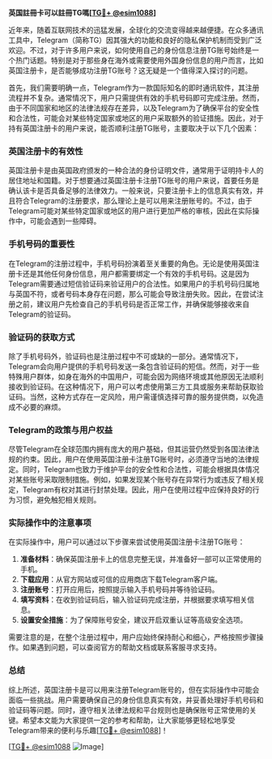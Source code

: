 **英国註冊卡可以註冊TG嗎[[TG💪+ @esim1088](https://t.me/s/esim1088)]**

近年来，随着互联网技术的迅猛发展，全球化的交流变得越来越便捷。在众多通讯工具中，Telegram（简称TG）因其强大的功能和良好的隐私保护机制而受到广泛欢迎。不过，对于许多用户来说，如何使用自己的身份信息注册TG账号始终是一个热门话题。特别是对于那些身在海外或需要使用外国身份信息的用户而言，比如英国注册卡，是否能够成功注册TG账号？这无疑是一个值得深入探讨的问题。

首先，我们需要明确一点，Telegram作为一款国际知名的即时通讯软件，其注册流程并不复杂。通常情况下，用户只需提供有效的手机号码即可完成注册。然而，由于不同国家和地区的法律法规存在差异，以及Telegram为了确保平台的安全性和合法性，可能会对某些特定国家或地区的用户采取额外的验证措施。因此，对于持有英国注册卡的用户来说，能否顺利注册TG账号，主要取决于以下几个因素：

### 英国注册卡的有效性

英国注册卡是由英国政府颁发的一种合法的身份证明文件，通常用于证明持卡人的居住地址和国籍。对于想要通过英国注册卡注册TG账号的用户来说，首要任务是确认该卡是否具备足够的法律效力。一般来说，只要注册卡上的信息真实有效，并且符合Telegram的注册要求，那么理论上是可以用来注册账号的。不过，由于Telegram可能对某些特定国家或地区的用户进行更加严格的审核，因此在实际操作中，可能会遇到一些障碍。

### 手机号码的重要性

在Telegram的注册过程中，手机号码扮演着至关重要的角色。无论是使用英国注册卡还是其他任何身份信息，用户都需要绑定一个有效的手机号码。这是因为Telegram需要通过短信验证码来验证用户的合法性。如果用户的手机号码归属地与英国不符，或者号码本身存在问题，那么可能会导致注册失败。因此，在尝试注册之前，建议用户先检查自己的手机号码是否正常工作，并确保能够接收来自Telegram的验证码。

### 验证码的获取方式

除了手机号码外，验证码也是注册过程中不可或缺的一部分。通常情况下，Telegram会向用户提供的手机号码发送一条包含验证码的短信。然而，对于一些特殊用户群体，如身在海外的中国用户，可能会因为网络环境或其他原因无法顺利接收到验证码。在这种情况下，用户可以考虑使用第三方工具或服务来帮助获取验证码。当然，这种方式存在一定风险，用户需谨慎选择可靠的服务提供商，以免造成不必要的麻烦。

### Telegram的政策与用户权益

尽管Telegram在全球范围内拥有庞大的用户基础，但其运营仍然受到各国法律法规的约束。因此，用户在使用英国注册卡注册TG账号时，必须遵守当地的法律规定。同时，Telegram也致力于维护平台的安全性和合法性，可能会根据具体情况对某些账号采取限制措施。例如，如果发现某个账号存在异常行为或违反了相关规定，Telegram有权对其进行封禁处理。因此，用户在使用过程中应保持良好的行为习惯，避免触犯相关规则。

### 实际操作中的注意事项

在实际操作中，用户可以通过以下步骤来尝试使用英国注册卡注册TG账号：

1. **准备材料**：确保英国注册卡上的信息完整无误，并准备好一部可以正常使用的手机。
2. **下载应用**：从官方网站或可信的应用商店下载Telegram客户端。
3. **注册账号**：打开应用后，按照提示输入手机号码并等待验证码。
4. **填写资料**：在收到验证码后，输入验证码完成注册，并根据要求填写相关信息。
5. **设置安全措施**：为了保障账号安全，建议开启双重认证等高级安全选项。

需要注意的是，在整个注册过程中，用户应始终保持耐心和细心，严格按照步骤操作。如果遇到问题，可以查阅官方的帮助文档或联系客服寻求支持。

### 总结

综上所述，英国注册卡是可以用来注册Telegram账号的，但在实际操作中可能会面临一些挑战。用户需要确保自己的身份信息真实有效，并妥善处理好手机号码和验证码等问题。同时，遵守相关法律法规和平台规则也是确保账号正常使用的关键。希望本文能为大家提供一定的参考和帮助，让大家能够更轻松地享受Telegram带来的便利与乐趣[[TG💪+ @esim1088](https://t.me/s/esim1088)]！

[[TG💪+ @esim1088](https://t.me/s/esim1088) ![Image](https://i.postimg.cc/4NQfJmqS/Snipaste-2025-05-13-00-14-12.png)]